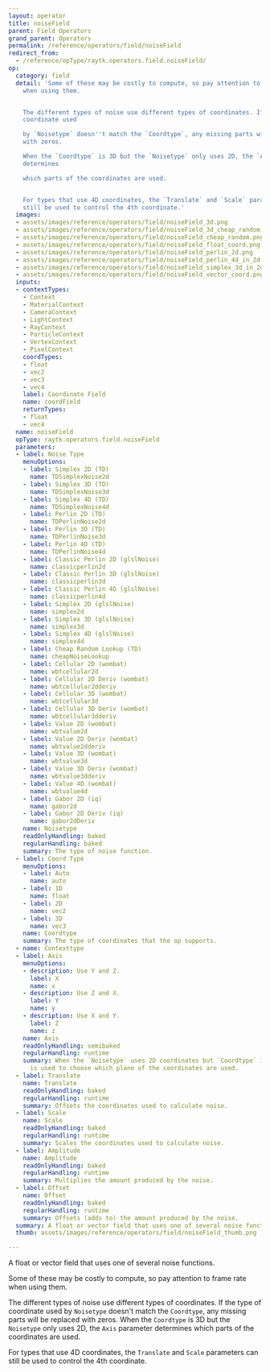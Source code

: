 ```yaml
---
layout: operator
title: noiseField
parent: Field Operators
grand_parent: Operators
permalink: /reference/operators/field/noiseField
redirect_from:
  - /reference/opType/raytk.operators.field.noiseField/
op:
  category: field
  detail: 'Some of these may be costly to compute, so pay attention to frame rate
    when using them.


    The different types of noise use different types of coordinates. If the type of
    coordinate used

    by `Noisetype` doesn''t match the `Coordtype`, any missing parts will be replaced
    with zeros.

    When the `Coordtype` is 3D but the `Noisetype` only uses 2D, the `Axis` parameter
    determines

    which parts of the coordinates are used.


    For types that use 4D coordinates, the `Translate` and `Scale` parameters can
    still be used to control the 4th coordinate.'
  images:
  - assets/images/reference/operators/field/noiseField_3d.png
  - assets/images/reference/operators/field/noiseField_3d_cheap_random.png
  - assets/images/reference/operators/field/noiseField_cheap_random.png
  - assets/images/reference/operators/field/noiseField_float_coord.png
  - assets/images/reference/operators/field/noiseField_perlin_2d.png
  - assets/images/reference/operators/field/noiseField_perlin_4d_in_2d.png
  - assets/images/reference/operators/field/noiseField_simplex_3d_in_2d.png
  - assets/images/reference/operators/field/noiseField_vector_coord.png
  inputs:
  - contextTypes:
    - Context
    - MaterialContext
    - CameraContext
    - LightContext
    - RayContext
    - ParticleContext
    - VertexContext
    - PixelContext
    coordTypes:
    - float
    - vec2
    - vec3
    - vec4
    label: Coordinate Field
    name: coordField
    returnTypes:
    - float
    - vec4
  name: noiseField
  opType: raytk.operators.field.noiseField
  parameters:
  - label: Noise Type
    menuOptions:
    - label: Simplex 2D (TD)
      name: TDSimplexNoise2d
    - label: Simplex 3D (TD)
      name: TDSimplexNoise3d
    - label: Simplex 4D (TD)
      name: TDSimplexNoise4d
    - label: Perlin 2D (TD)
      name: TDPerlinNoise2d
    - label: Perlin 3D (TD)
      name: TDPerlinNoise3d
    - label: Perlin 4D (TD)
      name: TDPerlinNoise4d
    - label: Classic Perlin 2D (glslNoise)
      name: classicperlin2d
    - label: Classic Perlin 3D (glslNoise)
      name: classicperlin3d
    - label: Classic Perlin 4D (glslNoise)
      name: classicperlin4d
    - label: Simplex 2D (glslNoise)
      name: simplex2d
    - label: Simplex 3D (glslNoise)
      name: simplex3d
    - label: Simplex 4D (glslNoise)
      name: simplex4d
    - label: Cheap Random Lookup (TD)
      name: cheapNoiseLookup
    - label: Cellular 2D (wombat)
      name: wbtcellular2d
    - label: Cellular 2D Deriv (wombat)
      name: wbtcellular2dderiv
    - label: Cellular 3D (wombat)
      name: wbtcellular3d
    - label: Cellular 3D Deriv (wombat)
      name: wbtcellular3dderiv
    - label: Value 2D (wombat)
      name: wbtvalue2d
    - label: Value 2D Deriv (wombat)
      name: wbtvalue2dderiv
    - label: Value 3D (wombat)
      name: wbtvalue3d
    - label: Value 3D Deriv (wombat)
      name: wbtvalue3dderiv
    - label: Value 4D (wombat)
      name: wbtvalue4d
    - label: Gabor 2D (iq)
      name: gabor2d
    - label: Gabor 2D Deriv (iq)
      name: gabor2dDeriv
    name: Noisetype
    readOnlyHandling: baked
    regularHandling: baked
    summary: The type of noise function.
  - label: Coord Type
    menuOptions:
    - label: Auto
      name: auto
    - label: 1D
      name: float
    - label: 2D
      name: vec2
    - label: 3D
      name: vec3
    name: Coordtype
    summary: The type of coordinates that the op supports.
  - name: Contexttype
  - label: Axis
    menuOptions:
    - description: Use Y and Z.
      label: X
      name: x
    - description: Use Z and X.
      label: Y
      name: y
    - description: Use X and Y.
      label: Z
      name: z
    name: Axis
    readOnlyHandling: semibaked
    regularHandling: runtime
    summary: When the `Noisetype` uses 2D coordinates but `Coordtype` is 3D, this
      is used to choose which plane of the coordinates are used.
  - label: Translate
    name: Translate
    readOnlyHandling: baked
    regularHandling: runtime
    summary: Offsets the coordinates used to calculate noise.
  - label: Scale
    name: Scale
    readOnlyHandling: baked
    regularHandling: runtime
    summary: Scales the coordinates used to calculate noise.
  - label: Amplitude
    name: Amplitude
    readOnlyHandling: baked
    regularHandling: runtime
    summary: Multiplies the amount produced by the noise.
  - label: Offset
    name: Offset
    readOnlyHandling: baked
    regularHandling: runtime
    summary: Offsets (adds to) the amount produced by the noise.
  summary: A float or vector field that uses one of several noise functions.
  thumb: assets/images/reference/operators/field/noiseField_thumb.png

---
```



A float or vector field that uses one of several noise functions.

Some of these may be costly to compute, so pay attention to frame rate when using them.

The different types of noise use different types of coordinates. If the type of coordinate used
by `Noisetype` doesn't match the `Coordtype`, any missing parts will be replaced with zeros.
When the `Coordtype` is 3D but the `Noisetype` only uses 2D, the `Axis` parameter determines
which parts of the coordinates are used.

For types that use 4D coordinates, the `Translate` and `Scale` parameters can still be used to control the 4th coordinate.